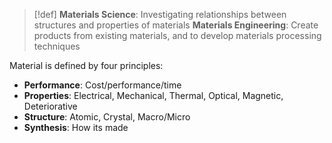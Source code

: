 > [!def]
> **Materials Science**: Investigating relationships between structures and properties of materials
> **Materials Engineering**: Create products from existing materials, and to develop materials processing techniques

Material is defined by four principles:
- **Performance**: Cost/performance/time
- **Properties**: Electrical, Mechanical, Thermal, Optical, Magnetic, Deteriorative
- **Structure**: Atomic, Crystal, Macro/Micro
- **Synthesis**: How its made

